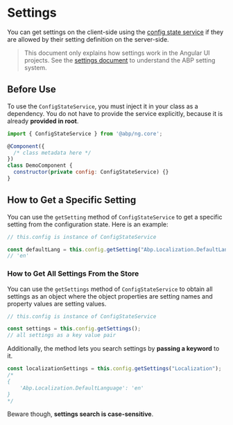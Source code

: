 # Settings

You can get settings on the client-side using the [config state service](./config-state.md) if they are allowed by their setting definition on the server-side.

> This document only explains how settings work in the Angular UI projects. See the [settings document](../../fundamentals/settings.md) to understand the ABP setting system.

## Before Use

To use the `ConfigStateService`, you must inject it in your class as a dependency. You do not have to provide the service explicitly, because it is already **provided in root**.

```js
import { ConfigStateService } from '@abp/ng.core';

@Component({
  /* class metadata here */
})
class DemoComponent {
  constructor(private config: ConfigStateService) {}
}
```

## How to Get a Specific Setting

You can use the `getSetting` method of `ConfigStateService` to get a specific setting from the configuration state. Here is an example:

```js
// this.config is instance of ConfigStateService

const defaultLang = this.config.getSetting("Abp.Localization.DefaultLanguage");
// 'en'
```

### How to Get All Settings From the Store

You can use the `getSettings` method of `ConfigStateService` to obtain all settings as an object where the object properties are setting names and property values are setting values.

```js
// this.config is instance of ConfigStateService

const settings = this.config.getSettings();
// all settings as a key value pair
```

Additionally, the method lets you search settings by **passing a keyword** to it.

```js
const localizationSettings = this.config.getSettings("Localization");
/*
{
	'Abp.Localization.DefaultLanguage': 'en'
}
*/
```

Beware though, **settings search is case-sensitive**.
